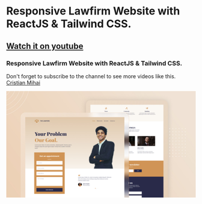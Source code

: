 # Responsive Lawfirm Website with ReactJS & Tailwind CSS.
## [Watch it on youtube](https://youtu.be/ARWGOcC0HoU)
### Responsive Lawfirm Website with ReactJS & Tailwind CSS.
Don't forget to subscribe to the channel to see more videos like this. [Cristian Mihai](https://www.youtube.com/channel/UC5dPmW7ZTsLyIqd-M4cs8EA)

![](preview.jpg)

